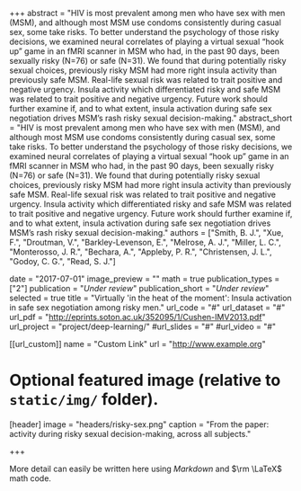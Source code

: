 +++
abstract = "HIV is most prevalent among men who have sex with men (MSM), and although most MSM use condoms consistently during casual sex, some take risks. To better understand the psychology of those risky decisions, we examined neural correlates of playing a virtual sexual “hook up” game in an fMRI scanner in MSM who had, in the past 90 days, been sexually risky (N=76) or safe (N=31). We found that during potentially risky sexual choices, previously risky MSM had more right insula activity than previously safe MSM. Real-life sexual risk was related to trait positive and negative urgency. Insula activity which differentiated risky and safe MSM was related to trait positive and negative urgency. Future work should further examine if, and to what extent, insula activation during safe sex negotiation drives MSM’s rash risky sexual decision-making."
abstract_short = "HIV is most prevalent among men who have sex with men (MSM), and although most MSM use condoms consistently during casual sex, some take risks. To better understand the psychology of those risky decisions, we examined neural correlates of playing a virtual sexual “hook up” game in an fMRI scanner in MSM who had, in the past 90 days, been sexually risky (N=76) or safe (N=31). We found that during potentially risky sexual choices, previously risky MSM had more right insula activity than previously safe MSM. Real-life sexual risk was related to trait positive and negative urgency. Insula activity which differentiated risky and safe MSM was related to trait positive and negative urgency. Future work should further examine if, and to what extent, insula activation during safe sex negotiation drives MSM’s rash risky sexual decision-making."
authors = ["Smith, B. J.", "Xue, F.", "Droutman, V.", "Barkley-Levenson, E.", "Melrose, A. J.", "Miller, L. C.", "Monterosso, J. R.", "Bechara, A.", "Appleby, P. R.", "Christensen, J. L.", "Godoy, C. G.", "Read, S. J."]

date = "2017-07-01"
image_preview = ""
math = true
publication_types = ["2"]
publication = "*Under review*"
publication_short = "*Under review*"
selected = true
title = "Virtually 'in the heat of the moment': Insula activation in safe sex negotiation among risky men."
url_code = "#"
url_dataset = "#"
url_pdf = "http://eprints.soton.ac.uk/352095/1/Cushen-IMV2013.pdf"
url_project = "project/deep-learning/"
#url_slides = "#"
#url_video = "#"

[[url_custom]]
name = "Custom Link"
url = "http://www.example.org"

# Optional featured image (relative to `static/img/` folder).
[header]
image = "headers/risky-sex.png"
caption = "From the paper: activity during risky sexual decision-making, across all subjects."

+++

More detail can easily be written here using *Markdown* and $\rm \LaTeX$ math code.
